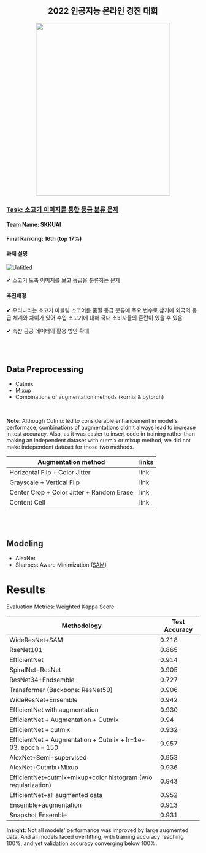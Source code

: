 
<h2 align="center"> <strong>2022 인공지능 온라인 경진 대회</strong> </h2>
<p align="center">
  <img src="http://cdn.aitimes.kr/news/photo/202205/24975_37447_521.jpg" width="350" height="450">
</p>

### [Task: 소고기 이미지를 통한 등급 분류 문제](https://aichallenge.or.kr/competition/detail/1/task/2/taskInfo)
#### Team Name: SKKUAI
#### Final Ranking: 16th (top 17%)

#### **과제 설명**

![Untitled](https://user-images.githubusercontent.com/48243487/176602246-030edf7b-369d-4be0-8b41-f56583c6ff64.png)

✔ 소고기 도축 이미지를 보고 등급을 분류하는 문제

#### **추진배경**

✔ 우리나라는 소고기 마블링 스코어를 품질 등급 분류에 주요 변수로 삼기에 외국의 등급 체계와 차이가 있어 수입 소고기에 대해 국내 소비자들의 혼란이 있을 수 있음

✔ 축산 공공 데이터의 활용 방안 확대

<br>
<br>

## Data Preprocessing
- Cutmix
- Mixup
- Combinations of augmentation methods (kornia & pytorch)

<br>

**Note**:
Although Cutmix led to considerable enhancement in model's performace, combinations of augmentations didn't always lead to increase in test accuracy.
Also, as it was easier to insert code in training rather than making an independent dataset with cutmix or mixup method, we did not make independent dataset for those two methods.



| Augmentation method  | links |
| ------------- | ------------- |
| Horizontal Flip + Color Jitter  | link  |
| Grayscale + Vertical Flip | link|
| Center Crop + Color Jitter + Random Erase | link  |
| Content Cell  | link |

<br>
<br>

## Modeling

- AlexNet
- Sharpest Aware Minimization ([SAM](https://github.com/davda54/sam))

# Results

Evaluation Metrics: Weighted Kappa Score

| Methodology  | Test Accuracy |
| ------------- | ------------- |
| WideResNet+SAM  | 0.218  |
| RseNet101 | 0.865  |
| EfficientNet  | 0.914  |
| SpiralNet-ResNet  | 0.905  |
| ResNet34+Endsemble  | 0.727  |
| Transformer (Backbone: ResNet50)  | 0.906  |
| WideResNet+Ensemble  | 0.942  |
| EfficientNet with augmentation | 0.930  |
| EfficientNet + Augmentation + Cutmix  | 0.94  |
| EfficientNet + cutmix  | 0.932 |
| EfficientNet + Augmentation + Cutmix + lr=1e-03, epoch = 150  | 0.957 |
| AlexNet+Semi-supervised  | 0.953  |
| AlexNet+Cutmix+Mixup  | 0.936  |
| EfficientNet+cutmix+mixup+color histogram (w/o regularization)  | 0.943  |
| EfficientNet+all augmented data  | 0.952  |
| Ensemble+augmentation  | 0.913  |
| Snapshot Ensemble  | 0.931  |

**Insight**: Not all models' performance was improved by large augmented data. And all models faced overfitting, with training accuracy reaching 100%, and yet validation accuracy converging below 100%.
